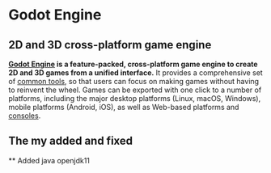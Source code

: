 # Godot Engine


## 2D and 3D cross-platform game engine

**[Godot Engine](https://godotengine.org) is a feature-packed, cross-platform
game engine to create 2D and 3D games from a unified interface.** It provides a
comprehensive set of [common tools](https://godotengine.org/features), so that users can focus on making games
without having to reinvent the wheel. Games can be exported with one click to a
number of platforms, including the major desktop platforms (Linux, macOS,
Windows), mobile platforms (Android, iOS), as well as Web-based platforms
and [consoles](https://docs.godotengine.org/en/latest/tutorials/platform/consoles.html).

## The my added and fixed

** Added java openjdk11